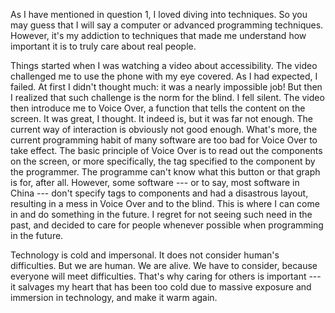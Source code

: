 As I have mentioned in question 1, I loved diving into techniques. So you may guess that I will say a computer or advanced programming techniques. However, it's my addiction to techniques that made me understand how important it is to truly care about real people.

Things started when I was watching a video about accessibility. The video challenged me to use the phone with my eye covered. As I had expected, I failed. At first I didn't thought much: it was a nearly impossible job! But then I realized that such challenge is the norm for the blind. I fell silent. The video then introduce me to Voice Over, a function that tells the content on the screen. It was great, I thought. It indeed is, but it was far not enough. The current way of interaction is obviously not good enough. What's more, the current programming habit of many software are too bad for Voice Over to take effect. The basic principle of Voice Over is to read out the components on the screen, or more specifically, the tag specified to the component by the programmer. The programme can't know what this button or that graph is for, after all. However, some software --- or to say, most software in China --- don't specify tags to components and had a disastrous layout, resulting in a mess in Voice Over and to the blind. This is where I can come in and do something in the future. I regret for not seeing such need in the past, and decided to care for people whenever possible when programming in the future.

Technology is cold and impersonal. It does not consider human's difficulties. But we are human. We are alive. We have to consider, because everyone will meet difficulties. That's why caring for others is important --- it salvages my heart that has been too cold due to massive exposure and immersion in technology, and make it warm again.